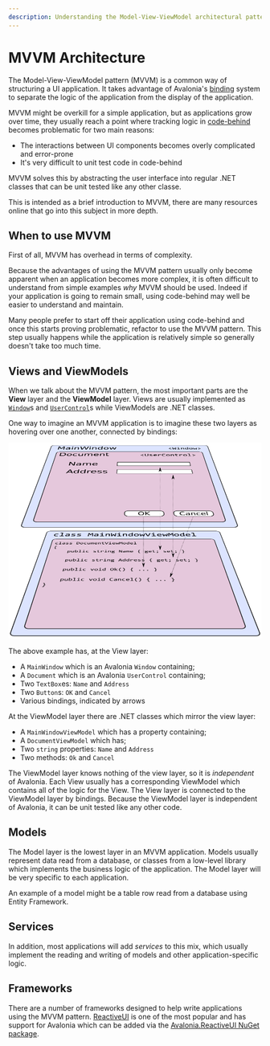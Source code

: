 ```yaml
---
description: Understanding the Model-View-ViewModel architectural pattern.
---
```


# MVVM Architecture

The Model-View-ViewModel pattern \(MVVM\) is a common way of structuring a UI application. It takes advantage of Avalonia's [binding](https://docs.avaloniaui.net/docs/data-binding) system to separate the logic of the application from the display of the application.

MVVM might be overkill for a simple application, but as applications grow over time, they usually reach a point where tracking logic in [code-behind](https://docs.avaloniaui.net/guides/basics/code-behind) becomes problematic for two main reasons:

* The interactions between UI components becomes overly complicated and error-prone
* It's very difficult to unit test code in code-behind

MVVM solves this by abstracting the user interface into regular .NET classes that can be unit tested like any other classe.

This is intended as a brief introduction to MVVM, there are many resources online that go into this subject in more depth.

## When to use MVVM <a id="when-to-use-mvvm"></a>

First of all, MVVM has overhead in terms of complexity.

Because the advantages of using the MVVM pattern usually only become apparent when an application becomes more complex, it is often difficult to understand from simple examples _why_ MVVM should be used. Indeed if your application is going to remain small, using code-behind may well be easier to understand and maintain.

Many people prefer to start off their application using code-behind and once this starts proving problematic, refactor to use the MVVM pattern. This step usually happens while the application is relatively simple so generally doesn't take too much time.

## Views and ViewModels <a id="views-and-viewmodels"></a>

When we talk about the MVVM pattern, the most important parts are the **View** layer and the **ViewModel** layer. Views are usually implemented as [`Window`](https://docs.avaloniaui.net/docs/controls/window)s and [`UserControl`](https://docs.avaloniaui.net/docs/controls/usercontrol)s while ViewModels are .NET classes.

One way to imagine an MVVM application is to imagine these two layers as hovering over one another, connected by bindings:

![Diagram of MVVM](../../.gitbook/assets/mvvm%20%281%29%20%281%29%20%282%29%20%282%29%20%282%29%20%282%29%20%281%29.png)

The above example has, at the View layer:

* A `MainWindow` which is an Avalonia `Window` containing;
* A `Document` which is an Avalonia `UserControl` containing;
* Two `TextBox`es: `Name` and `Address`
* Two `Button`s: `OK` and `Cancel`
* Various bindings, indicated by arrows

At the ViewModel layer there are .NET classes which mirror the view layer:

* A `MainWindowViewModel` which has a property containing;
* A `DocumentViewModel` which has;
* Two `string` properties: `Name` and `Address`
* Two methods: `Ok` and `Cancel`

The ViewModel layer knows nothing of the view layer, so it is _independent_ of Avalonia. Each View usually has a corresponding ViewModel which contains all of the logic for the View. The View layer is connected to the ViewModel layer by bindings. Because the ViewModel layer is independent of Avalonia, it can be unit tested like any other code.

## Models <a id="models"></a>

The Model layer is the lowest layer in an MVVM application. Models usually represent data read from a database, or classes from a low-level library which implements the business logic of the application. The Model layer will be very specific to each application.

An example of a model might be a table row read from a database using Entity Framework.

## Services <a id="services"></a>

In addition, most applications will add _services_ to this mix, which usually implement the reading and writing of models and other application-specific logic.

## Frameworks <a id="frameworks"></a>

There are a number of frameworks designed to help write applications using the MVVM pattern. [ReactiveUI](https://reactiveui.net/) is one of the most popular and has support for Avalonia which can be added via the [Avalonia.ReactiveUI NuGet package](https://www.nuget.org/packages/Avalonia.ReactiveUI/).

